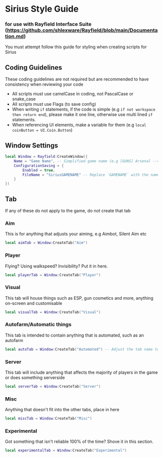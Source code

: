 # Sirius Style Guide
### for use with Rayfield Interface Suite (https://github.com/shlexware/Rayfield/blob/main/Documentation.md)
You must attempt follow this guide for styling when creating scripts for Sirius


## Coding Guidelines
These coding guidelines are not required but are recommended to have consistency when reviewing your code

- All scripts must use camelCase in coding, not PascalCase or snake_case
- All scripts must use Flags (to save config)
- When writing `if` statements, if the code is simple (e.g `if not workspace then return end`), please make it one line, otherwise use multi lined `if` statements.
- When referencing UI elements, make a variable for them (e.g `local coinButton = UI.Coin.Button`)


## Window Settings
```lua
local Window = Rayfield:CreateWindow({
	Name = "Game Name", -- Simplified game name (e.g [GUNS] Arsenal --> Arsenal)
	ConfigurationSaving = {
		Enabled = true,
		FileName = "SiriusGAMENAME" -- Replace `GAMENAME` with the name of the game you're developing for
	}
})
```

## Tab
If any of these do not apply to the game, do not create that tab
### Aim
This is for anything that adjusts your aiming, e.g Aimbot, Silent Aim etc
```lua
local aimTab = Window:CreateTab("Aim")
```
### Player
Flying? Using walkspeed? Invisibility? Put it in here.
```lua
local playerTab = Window:CreateTab("Player")
```
### Visual
This tab will house things such as ESP, gun cosmetics and more, anything on-screen and customisable
```lua
local visualTab = Window:CreateTab("Visual")
```
### Autofarm/Automatic things
This tab is intended to contain anything that is automated, such as an autofarm
```lua
local autoTab = Window:CreateTab("Automated") -- Adjust the tab name to be specific here (e.g Autofarm, Autofish etc)
```
### Server
This tab will include anything that affects the majority of players in the game or does something serverside
```lua
local serverTab = Window:CreateTab("Server")
```
### Misc
Anything that doesn't fit into the other tabs, place in here
```lua
local miscTab = Window:CreateTab("Misc")
```
### Experimental
Got something that isn't reliable 100% of the time? Shove it in this section. 
```lua
local experimentalTab = Window:CreateTab("Experimental")
```
